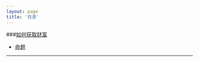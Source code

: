 ```yaml
---
layout: page
title: '目录'
---
```


###[如何获取财富](/how-to-make-wealth)

- [命题](/how-to-make-wealth#section)

---
